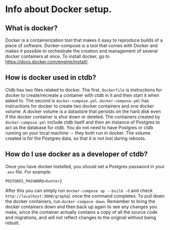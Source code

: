 # Info about Docker setup.

## What is docker?

Docker is a containerization tool that makes it easy to reproduce builds of a piece of software. Docker-compose 
is a tool that comes with Docker and makes it possible to orchestrate the creation and management of several docker
containers at once. To install docker, go to <https://docs.docker.com/engine/install/>. 

## How is docker used in ctdb?

Ctdb has two files related to docker. The first, `Dockerfile` is instructions for docker to create/recreate a 
container with ctdb in it and then start it when asked to. The second is `docker-compose.yml`. `docker-compose.yml`
has instructions for docker to create two docker containers and one docker volume. A docker volume is a datastore that 
persists on the hard disk even if the docker container is shut down or deleted. The containers created by `docker-compose.yml`
include ctdb itself and then an instance of Postgres to act as the database for ctdb. You do not need to have Postgres or 
ctdb running on your local machine -- they both run in docker. The volume created is for the Postgres data, so that it is
not lost during reboots. 

## How do I use docker as a developer of ctdb?

Once you have docker installed, you should set a Postgres password in your `.env` file. For example:
```
POSTGRES_PASSWORD=hunter2
```

After this you can simply run `docker-compose up --build -d` and check `http://localhost:3000/graphql` once the command 
completes. To pull down the docker containers, run `docker-compose down`. Remember to bring the docker containers down
and then back up again to see any changes you make, since the container actually contains a copy of all the source code 
and migrations, and will not reflect changes to the original without being rebuilt. 
